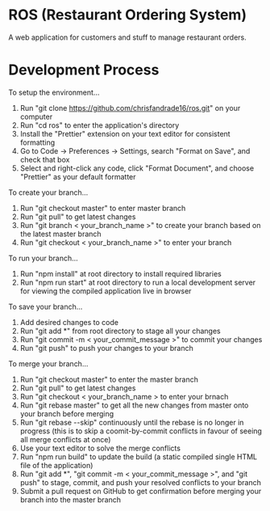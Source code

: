 # ROS (Restaurant Ordering System)

A web application for customers and stuff to manage restaurant orders.

# Development Process

To setup the environment...

1. Run "git clone https://github.com/chrisfandrade16/ros.git" on your computer
2. Run "cd ros" to enter the application's directory
3. Install the "Prettier" extension on your text editor for consistent formatting
4. Go to Code -> Preferences -> Settings, search "Format on Save", and check that box
5. Select and right-click any code, click "Format Document", and choose "Prettier" as your default formatter

To create your branch...

1. Run "git checkout master" to enter master branch
2. Run "git pull" to get latest changes
3. Run "git branch < your_branch_name >" to create your branch based on the latest master branch
4. Run "git checkout < your_branch_name >" to enter your branch

To run your branch...

1. Run "npm install" at root directory to install required libraries
2. Run "npm run start" at root directory to run a local development server for viewing the compiled application live in browser

To save your branch...

1. Add desired changes to code
2. Run "git add \*" from root directory to stage all your changes
3. Run "git commit -m < your_commit_message >" to commit your changes
4. Run "git push" to push your changes to your branch

To merge your branch...

1. Run "git checkout master" to enter the master branch
2. Run "git pull" to get latest changes
3. Run "git checkout < your_branch_name > to enter your brnach
4. Run "git rebase master" to get all the new changes from master onto your branch before merging
5. Run "git rebase --skip" continuously until the rebase is no longer in progress (this is to skip a coomit-by-commit conflicts in favour of seeing all merge conflicts at once)
6. Use your text editor to solve the merge conflicts
7. Run "npm run build" to update the build (a static compiled single HTML file of the application)
8. Run "git add \*", "git commit -m < your_commit_message >", and "git push" to stage, commit, and push your resolved conflicts to your branch
9. Submit a pull request on GitHub to get confirmation before merging your branch into the master branch
